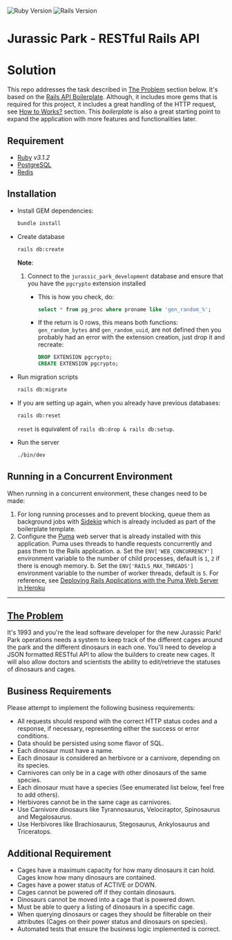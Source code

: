 ![Ruby Version](https://img.shields.io/badge/ruby_version-3.1.2-blue.svg)
![Rails Version](https://img.shields.io/badge/rails_version-7.0.4-c52f24.svg)

# Jurassic Park - RESTful Rails API

# Solution
This repo addresses the task described in [The Problem](#the-problem) section below. It's based on the [Rails API Boilerplate](https://github.com/shftco/rails-api-boilerplate). Although, it includes more gems that is required for this project, it includes a great handling of the HTTP request, see [How to Works?](https://github.com/shftco/rails-api-boilerplate#how-to-works) section. This _boilerplate_ is also a great starting point to expand the application with more features and functionalities later.

## Requirement

- [Ruby](https://rvm.io/) *v3.1.2*
- [PostgreSQL](https://www.postgresql.org/)
- [Redis](https://redis.io/)

## Installation

- Install GEM dependencies:

  ```bash
  bundle install
  ```

- Create database

  ```bash
  rails db:create
  ```

  **Note**:
  1. Connect to the `jurassic_park_development` database and ensure that you have the `pgcrypto` extension installed
     - This is how you check, do:

       ```SQL
       select * from pg_proc where proname like 'gen_random_%';
       ```

     - If the return is 0 rows, this means both functions: `gen_random_bytes` and `gen_random_uuid`, are not defined then you probably had an error with the extension creation, just drop it and recreate:

       ```SQL
       DROP EXTENSION pgcrypto;
       CREATE EXTENSION pgcrypto;
       ```

- Run migration scripts

  ```bash
  rails db:migrate
  ```

- If you are setting up again, when you already have previous databases:

  ```bash
  rails db:reset
  ```

  `reset` is equivalent of `rails db:drop & rails db:setup`.
  &nbsp;  

- Run the server

   ```bash
   ./bin/dev
   ```

## Running in a Concurrent Environment

When running in a concurrent environment, these changes need to be made:

1. For long running processes and to prevent blocking, queue them as background jobs with [Sidekiq](https://github.com/mperham/sidekiq) which is already included as part of the boilerplate template.
2. Configure the [Puma](https://github.com/puma/puma) web server that is already installed with this application. Puma uses threads to handle requests concurrently and pass them to the Rails application.
  a. Set the `ENV['WEB_CONCURRENCY']` environment variable to the number of child processes, default is `1`, `2` if there is enough memory.
  b. Set the  `ENV['RAILS_MAX_THREADS']` environment variable to the number of worker threads, default is `5`.
  For reference, see [Deploying Rails Applications with the Puma Web Server in Heroku](https://devcenter.heroku.com/articles/deploying-rails-applications-with-the-puma-web-server)

---

## [The Problem](#the-problem)

It's 1993 and you're the lead software developer for the new Jurassic Park! Park operations needs a system to keep track of the different cages around the park and the different dinosaurs in each one. You'll need to develop a JSON formatted RESTful API to allow the builders to create new cages. It will also allow doctors and scientists the ability to edit/retrieve the statuses of dinosaurs and cages.

## Business Requirements

Please attempt to implement the following business requirements:

- All requests should respond with the correct HTTP status codes and a response, if necessary, representing either the success or error conditions.
- Data should be persisted using some flavor of SQL.
- Each dinosaur must have a name.
- Each dinosaur is considered an herbivore or a carnivore, depending on its species.
- Carnivores can only be in a cage with other dinosaurs of the same species.
- Each dinosaur must have a species (See enumerated list below, feel free to add others).
- Herbivores cannot be in the same cage as carnivores.
- Use Carnivore dinosaurs like Tyrannosaurus, Velociraptor, Spinosaurus and Megalosaurus.
- Use Herbivores like Brachiosaurus, Stegosaurus, Ankylosaurus and Triceratops.

## Additional Requirement

- Cages have a maximum capacity for how many dinosaurs it can hold. Cages know how many dinosaurs are contained.
- Cages have a power status of ACTIVE or DOWN.
- Cages cannot be powered off if they contain dinosaurs.
- Dinosaurs cannot be moved into a cage that is powered down.
- Must be able to query a listing of dinosaurs in a specific cage.
- When querying dinosaurs or cages they should be filterable on their attributes (Cages on their power status and dinosaurs on species).
- Automated tests that ensure the business logic implemented is correct.
